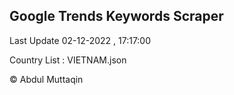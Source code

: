 

## Google Trends Keywords Scraper 
 
Last Update 02-12-2022 , 17:17:00

Country List :
VIETNAM.json



© Abdul Muttaqin 
